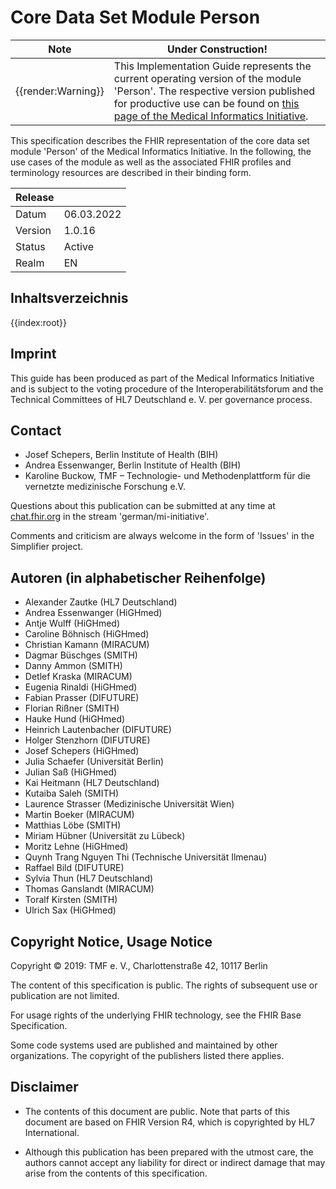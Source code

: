 # Core Data Set Module Person

| Note | Under Construction! |
|---------|---------------------|
| {{render:Warning}} | This Implementation Guide represents the current operating version of the module 'Person'. The respective version published for productive use can be found on [this page of the Medical Informatics Initiative](https://www.medizininformatik-initiative.de/Kerndatensatz/Modul_Person/IGMIIKDSModulPerson.html).|

This specification describes the FHIR representation of the core data set module 'Person' of the Medical Informatics Initiative.
In the following, the use cases of the module as well as the associated FHIR profiles and terminology resources are described in their binding form.

| Release   |   |
|---------|---|
| Datum   | 06.03.2022   |
| Version | 1.0.16       |
| Status  | Active       |
| Realm   | EN           | 


## Inhaltsverzeichnis

{{index:root}}

## Imprint
This guide has been produced as part of the Medical Informatics Initiative and is subject to the voting procedure of the Interoperabilitätsforum and the Technical Committees of HL7 Deutschland e. V. per governance process.

## Contact
* Josef Schepers, Berlin Institute of Health (BIH)
* Andrea Essenwanger, Berlin Institute of Health (BIH)
* Karoline Buckow, TMF – Technologie- und Methodenplattform
für die vernetzte medizinische Forschung e.V.

Questions about this publication can be submitted at any time at [chat.fhir.org](https://chat.fhir.org/#narrow/stream/179307-german.2Fmi-initiative) in the stream 'german/mi-initiative'.

Comments and criticism are always welcome in the form of 'Issues' in the Simplifier project.

## Autoren (in alphabetischer Reihenfolge)

* Alexander Zautke (HL7 Deutschland)
* Andrea Essenwanger (HiGHmed)
* Antje Wulff (HiGHmed)
* Caroline Böhnisch (HiGHmed)
* Christian Kamann (MIRACUM)
* Dagmar Büschges (SMITH)
* Danny Ammon (SMITH)
* Detlef Kraska (MIRACUM)
* Eugenia Rinaldi (HiGHmed)
* Fabian Prasser (DIFUTURE)
* Florian Rißner (SMITH)
* Hauke Hund (HiGHmed)
* Heinrich Lautenbacher (DIFUTURE)
* Holger Stenzhorn (DIFUTURE)
* Josef Schepers (HiGHmed)
* Julia Schaefer (Universität Berlin)
* Julian Saß (HiGHmed)
* Kai Heitmann (HL7 Deutschland)
* Kutaiba Saleh (SMITH)
* Laurence Strasser (Medizinische Universität Wien)
* Martin Boeker (MIRACUM)
* Matthias Löbe (SMITH)
* Miriam Hübner (Universität zu Lübeck)
* Moritz Lehne (HiGHmed)
* Quynh Trang Nguyen Thi (Technische Universität Ilmenau)
* Raffael Bild (DIFUTURE)
* Sylvia Thun (HL7 Deutschland)
* Thomas Ganslandt (MIRACUM)
* Toralf Kirsten (SMITH)
* Ulrich Sax (HiGHmed)

## Copyright Notice, Usage Notice
Copyright © 2019: TMF e. V., Charlottenstraße 42, 10117 Berlin

The content of this specification is public. The rights of subsequent use or publication are not limited.

For usage rights of the underlying FHIR technology, see the FHIR Base Specification.

Some code systems used are published and maintained by other organizations. The copyright of the publishers listed there applies.

## Disclaimer
* The contents of this document are public. Note that parts of this document are based on FHIR Version R4, which is copyrighted by HL7 International.

* Although this publication has been prepared with the utmost care, the authors cannot accept any liability for direct or indirect damage that may arise from the contents of this specification.